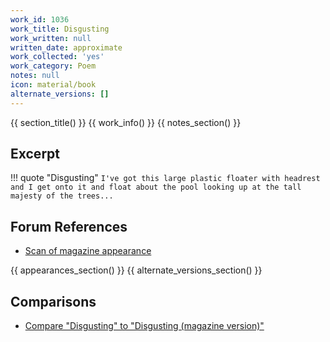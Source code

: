 ```yaml
---
work_id: 1036
work_title: Disgusting
work_written: null
written_date: approximate
work_collected: 'yes'
work_category: Poem
notes: null
icon: material/book
alternate_versions: []
---
```


{{ section_title() }}
{{ work_info() }}
{{ notes_section() }}
## Excerpt
!!! quote "Disgusting"
    ```
    I've got this large plastic floater with headrest
    and I get onto it
    and float about the pool
    looking up at the tall majesty of the trees...
    ```

## Forum References
- [Scan of magazine appearance](https://bukowskiforum.com/showthread.php?t=7742)

{{ appearances_section() }}
{{ alternate_versions_section() }}
## Comparisons
- [Compare "Disgusting" to "Disgusting (magazine version)"](https://bukowski.net/comparisons/disgusting.php)